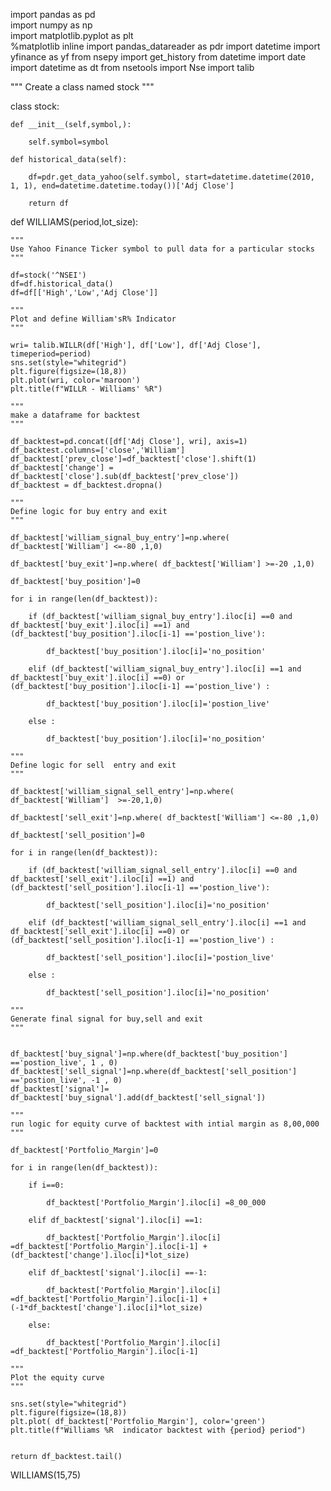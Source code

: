import pandas as pd  
import numpy as np  
import matplotlib.pyplot as plt  
%matplotlib inline
import pandas_datareader as pdr
import datetime 
import yfinance as yf
from nsepy import get_history
from datetime import date
import datetime as dt
from nsetools import Nse
import talib

"""
Create a class named stock 
"""

class stock:
    
    def __init__(self,symbol,):
        
        self.symbol=symbol
  
    def historical_data(self):
        
        df=pdr.get_data_yahoo(self.symbol, start=datetime.datetime(2010, 1, 1), end=datetime.datetime.today())['Adj Close']
        
        return df

def WILLIAMS(period,lot_size):

    """
    Use Yahoo Finance Ticker symbol to pull data for a particular stocks
    """
    
    df=stock('^NSEI')
    df=df.historical_data()
    df=df[['High','Low','Adj Close']]
    
    """
    Plot and define William'sR% Indicator
    """
    
    wri= talib.WILLR(df['High'], df['Low'], df['Adj Close'], timeperiod=period)
    sns.set(style="whitegrid")
    plt.figure(figsize=(18,8))
    plt.plot(wri, color='maroon')
    plt.title(f"WILLR - Williams' %R")
    
    """
    make a dataframe for backtest
    """
    
    df_backtest=pd.concat([df['Adj Close'], wri], axis=1)
    df_backtest.columns=['close','William']
    df_backtest['prev_close']=df_backtest['close'].shift(1)
    df_backtest['change'] = df_backtest['close'].sub(df_backtest['prev_close'])
    df_backtest = df_backtest.dropna()
    
    """
    Define logic for buy entry and exit
    """
    
    df_backtest['william_signal_buy_entry']=np.where( df_backtest['William'] <=-80 ,1,0)

    df_backtest['buy_exit']=np.where( df_backtest['William'] >=-20 ,1,0)

    df_backtest['buy_position']=0

    for i in range(len(df_backtest)):
        
        if (df_backtest['william_signal_buy_entry'].iloc[i] ==0 and df_backtest['buy_exit'].iloc[i] ==1) and (df_backtest['buy_position'].iloc[i-1] =='postion_live'):
            
            df_backtest['buy_position'].iloc[i]='no_position'
        
        elif (df_backtest['william_signal_buy_entry'].iloc[i] ==1 and df_backtest['buy_exit'].iloc[i] ==0) or (df_backtest['buy_position'].iloc[i-1] =='postion_live') :
            
            df_backtest['buy_position'].iloc[i]='postion_live'
            
        else :
            
            df_backtest['buy_position'].iloc[i]='no_position'

    """
    Define logic for sell  entry and exit
    """
    
    df_backtest['william_signal_sell_entry']=np.where( df_backtest['William']  >=-20,1,0)

    df_backtest['sell_exit']=np.where( df_backtest['William'] <=-80 ,1,0)

    df_backtest['sell_position']=0

    for i in range(len(df_backtest)):
        
        if (df_backtest['william_signal_sell_entry'].iloc[i] ==0 and df_backtest['sell_exit'].iloc[i] ==1) and (df_backtest['sell_position'].iloc[i-1] =='postion_live'):
            
            df_backtest['sell_position'].iloc[i]='no_position'
        
        elif (df_backtest['william_signal_sell_entry'].iloc[i] ==1 and df_backtest['sell_exit'].iloc[i] ==0) or (df_backtest['sell_position'].iloc[i-1] =='postion_live') :
            
            df_backtest['sell_position'].iloc[i]='postion_live'
            
        else :
            
            df_backtest['sell_position'].iloc[i]='no_position'

    """
    Generate final signal for buy,sell and exit 
    """
            

    df_backtest['buy_signal']=np.where(df_backtest['buy_position'] =='postion_live', 1 , 0)
    df_backtest['sell_signal']=np.where(df_backtest['sell_position'] =='postion_live', -1 , 0)
    df_backtest['signal']= df_backtest['buy_signal'].add(df_backtest['sell_signal'])
    
    """
    run logic for equity curve of backtest with intial margin as 8,00,000
    """

    df_backtest['Portfolio_Margin']=0

    for i in range(len(df_backtest)):
        
        if i==0:
            
            df_backtest['Portfolio_Margin'].iloc[i] =8_00_000
    
        elif df_backtest['signal'].iloc[i] ==1:
            
            df_backtest['Portfolio_Margin'].iloc[i] =df_backtest['Portfolio_Margin'].iloc[i-1] + (df_backtest['change'].iloc[i]*lot_size)
        
        elif df_backtest['signal'].iloc[i] ==-1:
            
            df_backtest['Portfolio_Margin'].iloc[i] =df_backtest['Portfolio_Margin'].iloc[i-1] + (-1*df_backtest['change'].iloc[i]*lot_size)
        
        else:
            
            df_backtest['Portfolio_Margin'].iloc[i] =df_backtest['Portfolio_Margin'].iloc[i-1]

    """
    Plot the equity curve
    """
    
    sns.set(style="whitegrid")
    plt.figure(figsize=(18,8))
    plt.plot( df_backtest['Portfolio_Margin'], color='green')
    plt.title(f"Williams %R  indicator backtest with {period} period")
    
    
    return df_backtest.tail()

WILLIAMS(15,75)
